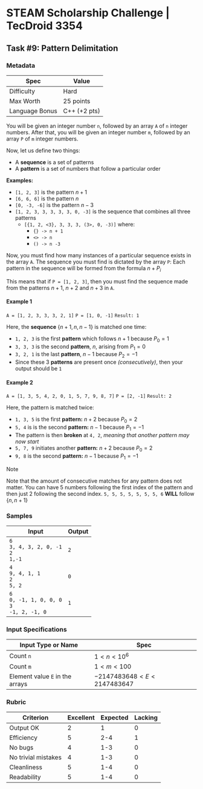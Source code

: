 # STEAM Scholarship Challenge | TecDroid 3354
## Task  #9: Pattern Delimitation
### Metadata
| Spec | Value |
| ---- | ---- |
| Difficulty | Hard |
| Max Worth | 25 points |
| Language Bonus | C++ (+2 pts) |

You will be given an integer number `n`, followed by an array `A` of `n` integer numbers.
After that, you will be given an integer number `m`, followed by an array `P` of `m` integer numbers.

Now, let us define two things:
- A **sequence** is a set of patterns
- A **pattern** is a set of numbers that follow a particular order

**Examples:**
- `[1, 2, 3]` is the pattern $n+1$
- `[6, 6, 6]` is the pattern $n$
- `[0, -3, -6]` is the pattern $n - 3$
- `[1, 2, 3, 3, 3, 3, 3, 0, -3]` is the sequence that combines all three patterns
	- `[{1, 2, <3}, 3, 3, 3, (3>, 0, -3)]` where:
		- `{} -> n + 1`
		- `<> -> n`
		- `() -> n -3`

Now, you must find how many instances of a particular sequence exists in the array `A`. The sequence you must find is dictated by the array `P`: Each pattern in the sequence will be formed from the formula $n + P_{i}$

This means that if `P = [1, 2, 3]`, then you must find the sequence made from the patterns $n + 1$, $n + 2$ and $n + 3$ in `A`.
#### Example 1
`A = [1, 2, 3, 3, 3, 2, 1]`
`P = [1, 0, -1]`
`Result: 1`

Here, the **sequence** $\{n + 1, n, n - 1\}$ is matched one time:
- `1, 2, 3` is the first **pattern** which follows $n + 1$ because $P_{0} = 1$
- `3, 3, 3` is the second **pattern**, $n$, arising from $P_{1} = 0$
- `3, 2, 1` is the last **pattern**, $n - 1$ because $P_{2} = -1$
- Since these 3 **patterns** are present once *(consecutively)*, then your output should be `1`

#### Example 2
`A = [1, 3, 5, 4, 2, 0, 1, 5, 7, 9, 8, 7]`
`P = [2, -1]`
`Result: 2`

Here, the pattern is matched twice:
- `1, 3, 5` is the first **pattern:** $n + 2$ because $P_{0} = 2$
- `5, 4` is is the second **pattern:** $n - 1$ because $P_{1}=-1$
- The pattern is then **broken** at `4, 2`, *meaning that another pattern may now start*
- `5, 7, 9` initiates another **pattern:** $n + 2$ because $P_{0} = 2$
- `9, 8` is the second **pattern:** $n - 1$ because $P_{1}=-1$

> [!NOTE]
> Note that the amount of consecutive matches for any pattern does not matter. You can have 5 numbers following the first index of the pattern and then just 2 following the second index. `5, 5, 5, 5, 5, 5, 5, 6` **WILL** follow $\{n, n+1\}$

### Samples
| Input | Output |
| ---- | ---- |
| `6`<br>`3, 4, 3, 2, 0, -1`<br>`2`<br>`1,-1` | `2` |
| `4`<br>`9, 4, 1, 1`<br>`2`<br>`5, 2` | `0` |
| `6`<br>`0, -1, 1, 0, 0, 0`<br>`3`<br>`-1, 2, -1, 0` | `1` |

### Input Specifications
| Input Type or Name | Spec |
| ---- | ---- |
| Count `n` | $1 < n < 10^6$ |
| Count `m` | $1 < m < 100$ |
| Element value `E` in the arrays | $-2147483648 < E < 2147483647$ |

### Rubric
| Criterion | Excellent | Expected | Lacking |
| ---- | ---- | ---- | ---- |
| Output OK | 2 | 1 | 0 |
| Efficiency | 5 | 2-4 | 1 |
| No bugs | 4 | 1-3 | 0 |
| No trivial mistakes | 4 | 1-3 | 0 |
| Cleanliness | 5 | 1-4 | 0 |
| Readability | 5 | 1-4 | 0 |
